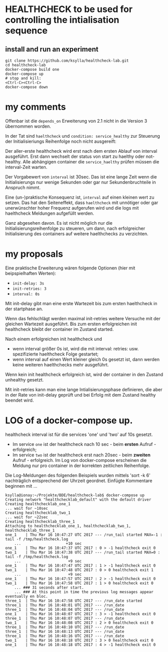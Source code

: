 # HEALTHCHECK to be used for controlling the intialisation sequence

## install and run an experiment
```
git clone https://github.com/ksylla/healthcheck-lab.git
cd healthcheck-lab
docker-compose build one
docker-compose up
# stop and kill:
<Ctrl-C><Ctrl-C>
docker-compose down
```

# my comments
Offenbar ist die `depends_on` Erweiterung von 2.1 nicht in die Version 3 übernommen worden.

In der Tat sind `haelthcheck` und `condition: service_healthy` zur Steuerung
der Initialisieriungs Reihenfolge noch nicht ausgereift:

Der aller-erste healthcheck wird erst nach dem ersten Ablauf von interval
ausgeführt. Erst dann wechselt der status von start zu haelthy oder not-healthy.
Alle abhängigen container die `service_haelthy` prüfen müssen die interval-Zeit
warten.

Der Vorgabewert von `interval` ist 30sec. 
Das ist eine lange Zeit wenn die Initialisierungs nur wenige Sekunden oder gar
nur Sekundenbruchteile in Anspruch nimmt.

Eine (un-)praktische Konsequenz ist, `interval` auf einen kleinen wert zu
setzen. Das hat den Seiteneffekt, dass `haelthcheck` mit unnötiger oder gar
unerwünschter hoher Frequenz aufgerufen wird
und die logs mit haelthcheck Meldungen aufgefüllt werden.

Ganz abgesehen davon. Es ist nicht möglich nur die Initialisierungsreihenfolge
zu steueren, um dann, nach erfolgreicher Initialisierung des containers auf weitere haelthchecks zu verzichten.

# my proposals

Eine praktische Erweiterung wären folgende Optionen (hier mit beipspielhaften Werten):

* `init-delay: 3s` 
* `init-retries: 3` 
* `interval: 0s` 

Mit init-delay gibt man eine erste Wartezeit bis zum ersten haelthcheck in
der startphase an.

Wenn das fehlschlägt werden maximal init-retries weitere Versuche mit der gleichen
Wartezeit ausgeführt. 
Bis zum ersten erfolgreichen init healthcheck bleibt der
container im Zustand started.

Nach einem erfolgreichen init healthcheck und  
* wenn interval größer 0s ist,
wird die mit interval: retries: usw. spezifizierte haelthcheck Folge gestartet;
* wenn interval auf einen Wert kleiner gleich 0s gesetzt ist,
dann werden keine weiteren haelthchecks mehr ausgeführt.

Wenn kein init healthcheck erfolgreich ist, wird der container in den Zustand
unhealthy gesetzt.

Mit init-retries kann man eine lange Intialisierungsphase definieren,
die aber in der Rate von init-delay geprüft und bei Erfolg mit dem Zustand
healthy beendet wird.

# LOG of a docker-compose up.

healthcheck interval ist für die services 'one' und 'two' auf 10s gesetzt. 
* Im service `one` ist der healthcheck nach 10 sec - beim **ersten** Aufruf - erfolgreich; 
* Im service `two` ist der healthcheck erst nach 20sec - beim **zweiten** Aufruf - erfolgreich. 
Im Log von docker-compose erscheinen die Meldung nur pro container in der korrekten zeitlichen
Reihenfolge.

Die Log-Meldungen des folgenden Beispiels wurden mittels 'sort -k 6' nachträglich
entsprechend der Uhrzeit geordnet. 
Einfügte Kommentare beginnen mit ...

```
ksylla@ionay:~/Projekte/BDE/healthcheck-lab$ docker-compose up
Creating network "healthchecklab_default" with the default driver
Creating healthchecklab_one_1
... wait for ~10sec
Creating healthchecklab_two_1
... wait for ~22sec
Creating healthchecklab_three_1
Attaching to healthchecklab_one_1, healthchecklab_two_1, healthchecklab_three_1
one_1    | Thu Mar 16 10:47:27 UTC 2017 --- /run_tail started MAX=-1 : tail -f /tmp/healthcheck.log
    ...                    +10 sec
one_1    | Thu Mar 16 10:47:37 UTC 2017 : 0 > -1 healthcheck exit 0
two_1    | Thu Mar 16 10:47:38 UTC 2017 --- /run_tail started MAX=0 : tail -f /tmp/healthcheck.log
    ...                     +9 sec
one_1    | Thu Mar 16 10:47:47 UTC 2017 : 1 > -1 healthcheck exit 0
two_1    | Thu Mar 16 10:47:48 UTC 2017 : 0 > 0 healthcheck exit 1
    ...                     +9 sec
one_1    | Thu Mar 16 10:47:57 UTC 2017 : 2 > -1 healthcheck exit 0
two_1    | Thu Mar 16 10:47:58 UTC 2017 : 1 > 0 healthcheck exit 0
    ... ### 31 seconds after start.
    ... ### At this point in time the previous log messages appear eventually en bloc.
three_1  | Thu Mar 16 10:47:58 UTC 2017 --- /run_date started
three_1  | Thu Mar 16 10:48:01 UTC 2017 --- /run_date
three_1  | Thu Mar 16 10:48:04 UTC 2017 --- /run_date
one_1    | Thu Mar 16 10:48:07 UTC 2017 : 3 > -1 healthcheck exit 0
three_1  | Thu Mar 16 10:48:07 UTC 2017 --- /run_date
two_1    | Thu Mar 16 10:48:08 UTC 2017 : 2 > 0 healthcheck exit 0
three_1  | Thu Mar 16 10:48:10 UTC 2017 --- /run_date
three_1  | Thu Mar 16 10:48:13 UTC 2017 --- /run_date
three_1  | Thu Mar 16 10:48:16 UTC 2017 --- /run_date
two_1    | Thu Mar 16 10:48:18 UTC 2017 : 3 > 0 healthcheck exit 0
one_1    | Thu Mar 16 10:48:18 UTC 2017 : 4 > -1 healthcheck exit 0
```

